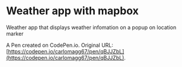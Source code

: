 # Weather app with mapbox
Weather app that displays weather infomation on a popup on location marker

A Pen created on CodePen.io. Original URL: [https://codepen.io/carlomagg67/pen/qBJJZbL](https://codepen.io/carlomagg67/pen/qBJJZbL).

